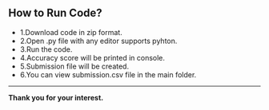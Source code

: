 
<h2>How to Run Code?</h2>

<ul>
  <li>1.Download code in zip format.</li>
  <li>2.Open .py file with any editor supports pyhton.</li>
  <li>3.Run the code.</li>
  <li>4.Accuracy score will be printed in console.</li>
  <li>5.Submission file will be created. </li>
  <li>6.You can view submission.csv file in the main folder.</li>
</ul>
<hr>
<b>Thank you for your interest.</b>
